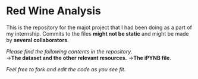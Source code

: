 # Red Wine Analysis

This is the repository for the majot project that I had been doing as a part of my internship.
Commits to the files **might not be static** and might be made by **several collaborators**.


*Please find the following contents in the repository*.\
->**The dataset and the other relevant resources.**
->**The iPYNB file**.

*Feel free to fork and edit the code as you see fit*.